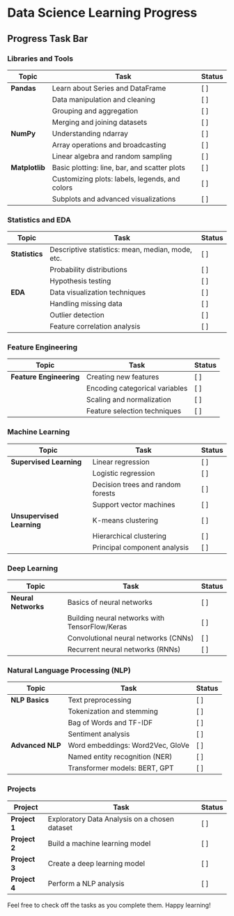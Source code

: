 # Data Science Learning Progress

## Progress Task Bar

### Libraries and Tools

| Topic        | Task                                                      | Status    |
|--------------|-----------------------------------------------------------|-----------|
| **Pandas**   | Learn about Series and DataFrame                          | [ ]       |
|              | Data manipulation and cleaning                            | [ ]       |
|              | Grouping and aggregation                                  | [ ]       |
|              | Merging and joining datasets                              | [ ]       |
| **NumPy**    | Understanding ndarray                                     | [ ]       |
|              | Array operations and broadcasting                         | [ ]       |
|              | Linear algebra and random sampling                        | [ ]       |
| **Matplotlib** | Basic plotting: line, bar, and scatter plots             | [ ]       |
|              | Customizing plots: labels, legends, and colors            | [ ]       |
|              | Subplots and advanced visualizations                      | [ ]       |

### Statistics and EDA

| Topic        | Task                                                      | Status    |
|--------------|-----------------------------------------------------------|-----------|
| **Statistics** | Descriptive statistics: mean, median, mode, etc.        | [ ]       |
|              | Probability distributions                                 | [ ]       |
|              | Hypothesis testing                                        | [ ]       |
| **EDA**      | Data visualization techniques                             | [ ]       |
|              | Handling missing data                                     | [ ]       |
|              | Outlier detection                                         | [ ]       |
|              | Feature correlation analysis                              | [ ]       |

### Feature Engineering

| Topic        | Task                                                      | Status    |
|--------------|-----------------------------------------------------------|-----------|
| **Feature Engineering** | Creating new features                          | [ ]       |
|                      | Encoding categorical variables                     | [ ]       |
|                      | Scaling and normalization                          | [ ]       |
|                      | Feature selection techniques                       | [ ]       |

### Machine Learning

| Topic        | Task                                                      | Status    |
|--------------|-----------------------------------------------------------|-----------|
| **Supervised Learning** | Linear regression                              | [ ]       |
|              | Logistic regression                                       | [ ]       |
|              | Decision trees and random forests                         | [ ]       |
|              | Support vector machines                                   | [ ]       |
| **Unsupervised Learning** | K-means clustering                           | [ ]       |
|              | Hierarchical clustering                                   | [ ]       |
|              | Principal component analysis                              | [ ]       |

### Deep Learning

| Topic        | Task                                                      | Status    |
|--------------|-----------------------------------------------------------|-----------|
| **Neural Networks** | Basics of neural networks                          | [ ]       |
|              | Building neural networks with TensorFlow/Keras            | [ ]       |
|              | Convolutional neural networks (CNNs)                      | [ ]       |
|              | Recurrent neural networks (RNNs)                          | [ ]       |

### Natural Language Processing (NLP)

| Topic        | Task                                                      | Status    |
|--------------|-----------------------------------------------------------|-----------|
| **NLP Basics** | Text preprocessing                                      | [ ]       |
|              | Tokenization and stemming                                 | [ ]       |
|              | Bag of Words and TF-IDF                                   | [ ]       |
|              | Sentiment analysis                                        | [ ]       |
| **Advanced NLP** | Word embeddings: Word2Vec, GloVe                      | [ ]       |
|              | Named entity recognition (NER)                            | [ ]       |
|              | Transformer models: BERT, GPT                             | [ ]       |

### Projects

| Project      | Task                                                      | Status    |
|--------------|-----------------------------------------------------------|-----------|
| **Project 1** | Exploratory Data Analysis on a chosen dataset            | [ ]       |
| **Project 2** | Build a machine learning model                            | [ ]       |
| **Project 3** | Create a deep learning model                              | [ ]       |
| **Project 4** | Perform a NLP analysis                                    | [ ]       |

Feel free to check off the tasks as you complete them. Happy learning!
